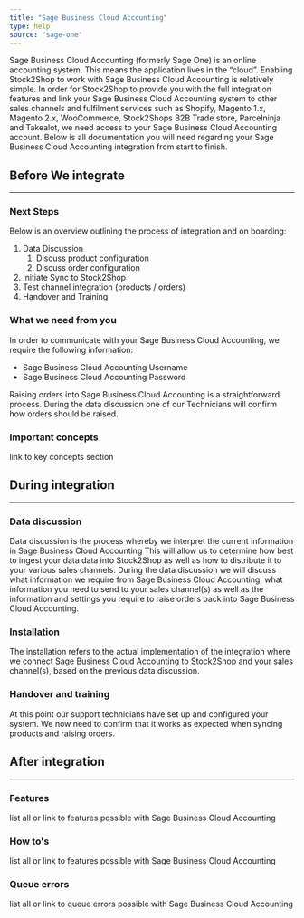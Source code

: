 ```yaml
---
title: "Sage Business Cloud Accounting"
type: help
source: "sage-one"
---
```


Sage Business Cloud Accounting (formerly Sage One) is an online accounting system. 
This means the application lives in the “cloud”. Enabling Stock2Shop to work with Sage Business Cloud Accounting is relatively simple. 
In order for Stock2Shop to provide you with the full integration features and link your Sage Business Cloud Accounting system to other sales channels and fulfilment services such as 
Shopify, Magento 1.x, Magento 2.x, WooCommerce, Stock2Shops B2B Trade store, Parcelninja and Takealot, we need access to your Sage Business Cloud Accounting account.
Below is all documentation you will need regarding your Sage Business Cloud Accounting integration from start to finish.

## Before We integrate
***

### Next Steps
Below is an overview outlining the process of integration and on boarding:

1. Data Discussion
    1. Discuss product configuration
    2. Discuss order configuration
2. Initiate Sync to Stock2Shop
3. Test channel integration (products / orders)
4. Handover and Training

### What we need from you
In order to communicate with your Sage Business Cloud Accounting, we require the following information:

- Sage Business Cloud Accounting Username
- Sage Business Cloud Accounting Password

Raising orders into Sage Business Cloud Accounting is a straightforward process. 
During the data discussion one of our Technicians will confirm how orders should be raised.

### Important concepts 
link to key concepts section

## During integration
***

### Data discussion
Data discussion is the process whereby we interpret the current information in Sage Business Cloud Accounting
This will allow us to determine how best to ingest your data data into Stock2Shop as well as how to distribute it to your various sales channels.
During the data discussion we will discuss what information we require from Sage Business Cloud Accounting,
what information you need to send to your sales channel(s) as well as the information and settings you require to raise
orders back into Sage Business Cloud Accounting.

### Installation
The installation refers to the actual implementation of the integration where we connect Sage Business Cloud Accounting
to Stock2Shop and your sales channel(s), based on the previous data discussion.

### Handover and training
At this point our support technicians have set up and configured your system.
We now need to confirm that it works as expected when syncing products and raising orders.

## After integration
***

### Features
list all or link to features possible with Sage Business Cloud Accounting

### How to's
list all or link to features possible with Sage Business Cloud Accounting

### Queue errors
list all or link to queue errors possible with Sage Business Cloud Accounting


